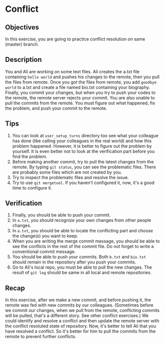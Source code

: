 # Conflict

## Objectives
In this exercise, you are going to practice conflict resolution on same (master) branch.

## Description
You and Ali are working on some text files. Ali creates the a.txt file containing `hello world` and pushes his changes to the remote, then you pull the files from remote. Once you got the files from remote, you add `goodbye world` to a.txt and create a file named bio.txt containing your biography. Finally, you commit your changes, but when you try to push your codes to the remote, the remote server rejects your commit. You are also unable to pull the commits from the remote. You must figure out what happened, fix the problem, and push your commit to the remote.

## Tips
1. You can look at `user_setup_turns` directory too see what your colleague has done (like calling your colleagues in the real world) and how this problem happened. However, it is better to figure out the problem by yourself. It is even better not to look at the verification part before you find the problem.
2. Before making another commit, try to pull the latest changes from the remote. By typing `git status`, you can see the problematic files. There are probably some files which are not created by you.
3. Try to inspect the problematic files and resolve the issue.
4. Try to use `git mergetool`. If you haven't configured it, now, it's a good time to configure it.

## Verification
1. Finally, you should be able to push your commit.
2. In `a.txt`, you should recognize your own changes from other people changes.
3. In `a.txt`, you should be able to locate the conflicting part and choose the change(s) you want to keep.
4. When you are writing the merge commit message, you should be able to see the conflicts in the rest of the commit file. Do not forget to write a conventional commit message.
5. You should be able to push your commits. Both `b.txt` and `bio.txt` should remain in the repository after you push your commits.
6. Go to Ali's local repo, you must be able to pull the new changes. The result of `git log` should be same in all local and remote repositories.

## Recap
In this exercise, after we make a new commit, and before pushing it, the remote was fed with new commits by our colleagues. (Sometimes before we commit our changes, when we pull from the remote, conflicting commits will be pulled, that's a different story. See other conflict exercises.) We could identify and resolve a conflict and then update the remote server with the conflict resoluted state of repository.
Now, it's better to tell Ali that you have resolved a conflict. So it's better for him to pull the commits from the remote to prevent further conflicts.

